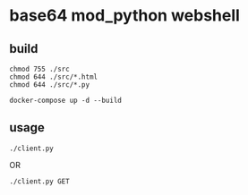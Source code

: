 
# base64 mod_python webshell

## build
```
chmod 755 ./src
chmod 644 ./src/*.html
chmod 644 ./src/*.py

docker-compose up -d --build
```

## usage
`./client.py`

OR

`./client.py GET`
